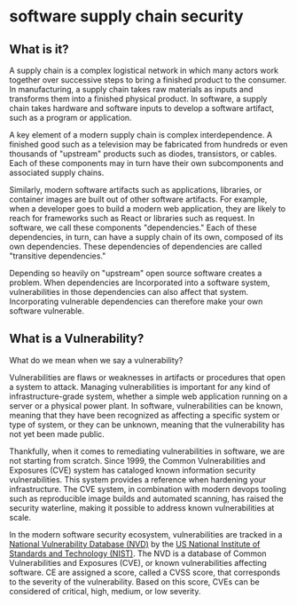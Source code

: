 
# software supply chain security

## What is it?

A supply chain is a complex logistical network in which many actors work together over successive steps to bring a finished product to the consumer. In manufacturing, a supply chain takes raw materials as inputs and transforms them into a finished physical product. In software, a supply chain takes hardware and software inputs to develop a software artifact, such as a program or application.

A key element of a modern supply chain is complex interdependence. A finished good such as a television may be fabricated from hundreds or even thousands of "upstream" products such as diodes, transistors, or cables. Each of these components may in turn have their own subcomponents and associated supply chains.

Similarly, modern software artifacts such as applications, libraries, or container images are built out of other software artifacts. For example, when a developer goes to build a modern web application, they are likely to reach for frameworks such as React or libraries such as request. In software, we call these components "dependencies." Each of these dependencies, in turn, can have a supply chain of its own, composed of its own dependencies. These dependencies of dependencies are called "transitive dependencies."

Depending so heavily on "upstream" open source software creates a problem. When dependencies are Incorporated into a software system, vulnerabilities in those dependencies can also affect that system. Incorporating vulnerable dependencies can therefore make your own software vulnerable.

## What is a Vulnerability?

What do we mean when we say a vulnerability?

Vulnerabilities are flaws or weaknesses in artifacts or procedures that open a system to attack. Managing vulnerabilities is important for any kind of infrastructure-grade system, whether a simple web application running on a server or a physical power plant. In software, vulnerabilities can be known, meaning that they have been recognized as affecting a specific system or type of system, or they can be unknown, meaning that the vulnerability has not yet been made public.

Thankfully, when it comes to remediating vulnerabilities in software, we are not starting from scratch. Since 1999, the Common Vulnerabilities and Exposures (CVE) system has cataloged known information security vulnerabilities. This system provides a reference when hardening your infrastructure. The CVE system, in combination with modern devops tooling such as reproducible image builds and automated scanning, has raised the security waterline, making it possible to address known vulnerabilities at scale.

In the modern software security ecosystem, vulnerabilities are tracked in a [National Vulnerability Database (NVD)](https://nvd.nist.gov/) by the [US National Institute of Standards and Technology (NIST)](https://www.nist.gov/). The NVD is a database of Common Vulnerabilities and Exposures (CVE), or known vulnerabilities affecting software. CE are assigned a score, called a CVSS score, that corresponds to the severity of the vulnerability. Based on this score, CVEs can be considered of critical, high, medium, or low severity. 



